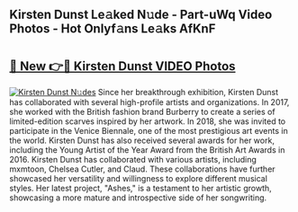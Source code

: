 ## Kirsten Dunst Le𝚊ked N𝚞de - Part-uWq Video Photos - Hot Onlyf𝚊ns Le𝚊ks AfKnF

# <h2><a href="http://ab30661.deff.icu/?id=Kirsten+Dunst">🔗 New 👉🔴 Kirsten Dunst VIDEO Photos</a></h2>

[![Kirsten Dunst N𝚞des](https://i.imgur.com/rIISA9y.gif)](http://ab30661.deff.icu/?id=Kirsten+Dunst)
Since her breakthrough exhibition, Kirsten Dunst has collaborated with several high-profile artists and organizations. In 2017, she worked with the British fashion brand Burberry to create a series of limited-edition scarves inspired by her artwork. In 2018, she was invited to participate in the Venice Biennale, one of the most prestigious art events in the world. Kirsten Dunst has also received several awards for her work, including the Young Artist of the Year Award from the British Art Awards in 2016. Kirsten Dunst has collaborated with various artists, including mxmtoon, Chelsea Cutler, and Claud. These collaborations have further showcased her versatility and willingness to explore different musical styles. Her latest project, "Ashes," is a testament to her artistic growth, showcasing a more mature and introspective side of her songwriting.
